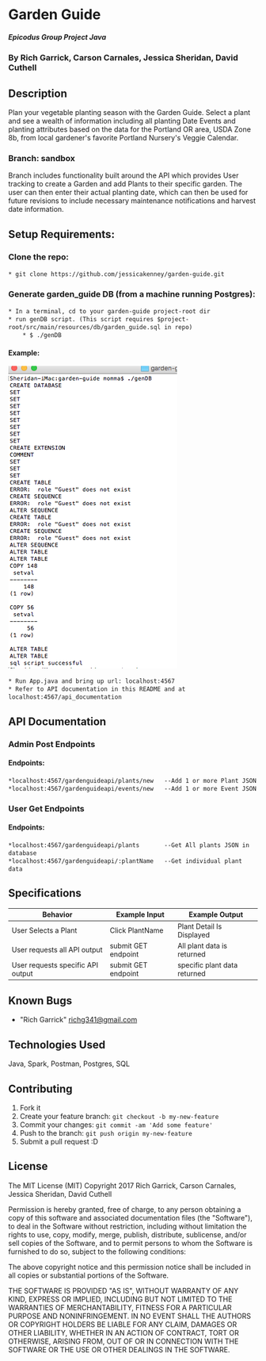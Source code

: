 # Garden Guide

##### Epicodus Group Project Java

### By Rich Garrick, Carson Carnales, Jessica Sheridan, David Cuthell

## Description

Plan your vegetable planting season with the Garden Guide. Select a plant and see a wealth
of information including all planting Date Events and planting attributes
based on the data for the Portland OR area, USDA Zone 8b, from local gardener's
favorite Portland Nursery's Veggie Calendar.  

### Branch: sandbox
Branch includes functionality built around the API which provides User tracking to create a Garden and add 
Plants to their specific garden. The user can then enter their actual planting date, which can then be used for
future revisions to include necessary maintenance notifications and harvest date information. 

## Setup Requirements:

### Clone the repo: 
	* git clone https://github.com/jessicakenney/garden-guide.git
### Generate garden_guide DB (from a machine running Postgres):
	* In a terminal, cd to your garden-guide project-root dir
	* run genDB script. (This script requires $project-root/src/main/resources/db/garden_guide.sql in repo) 
		* $ ./genDB

#### Example:  
![Alt text](src/main/resources/public/images/gendb.png)

	* Run App.java and bring up url: localhost:4567 
	* Refer to API documentation in this README and at localhost:4567/api_documentation

## API Documentation
### Admin Post Endpoints
#### Endpoints:
	*localhost:4567/gardenguideapi/plants/new	--Add 1 or more Plant JSON 
	*localhost:4567/gardenguideapi/events/new	--Add 1 or more Event JSON 

### User Get Endpoints
#### Endpoints:
	*localhost:4567/gardenguideapi/plants		--Get All plants JSON in database
	*localhost:4567/gardenguideapi/:plantName	--Get individual plant data 
	
## Specifications

| Behavior      | Example Input         | Example Output        |
| ------------- | ------------- | ------------- |
|  User Selects a Plant | Click PlantName | Plant Detail Is Displayed |
|  User requests all API output | submit GET endpoint | All plant data is returned |
|  User requests specific API output | submit GET endpoint | specific plant data returned |


## Known Bugs
* "Rich Garrick" <richg341@gmail.com>

## Technologies Used
Java, Spark, Postman, Postgres, SQL

## Contributing

1. Fork it
2. Create your feature branch: `git checkout -b my-new-feature`
3. Commit your changes: `git commit -am 'Add some feature'`
4. Push to the branch: `git push origin my-new-feature`
5. Submit a pull request :D


## License
The MIT License (MIT)
Copyright 2017 Rich Garrick, Carson Carnales, Jessica Sheridan, David Cuthell

Permission is hereby granted, free of charge, to any person obtaining a copy of this software and associated documentation files (the "Software"), to deal in the Software without restriction, including without limitation the rights to use, copy, modify, merge, publish, distribute, sublicense, and/or sell copies of the Software, and to permit persons to whom the Software is furnished to do so, subject to the following conditions:

The above copyright notice and this permission notice shall be included in all copies or substantial portions of the Software.

THE SOFTWARE IS PROVIDED "AS IS", WITHOUT WARRANTY OF ANY KIND, EXPRESS OR IMPLIED, INCLUDING BUT NOT LIMITED TO THE WARRANTIES OF MERCHANTABILITY, FITNESS FOR A PARTICULAR PURPOSE AND NONINFRINGEMENT. IN NO EVENT SHALL THE AUTHORS OR COPYRIGHT HOLDERS BE LIABLE FOR ANY CLAIM, DAMAGES OR OTHER LIABILITY, WHETHER IN AN ACTION OF CONTRACT, TORT OR OTHERWISE, ARISING FROM, OUT OF OR IN CONNECTION WITH THE SOFTWARE OR THE USE OR OTHER DEALINGS IN THE SOFTWARE.
